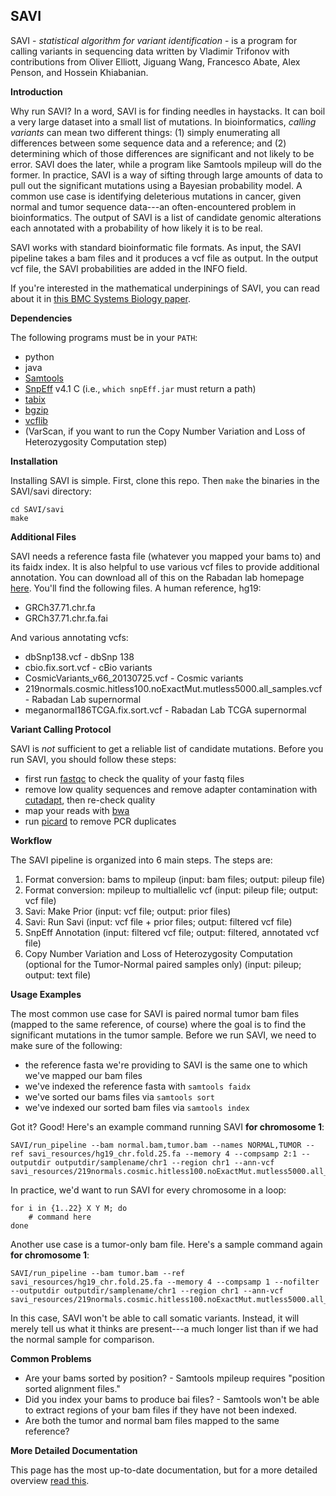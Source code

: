 ## SAVI
SAVI - *statistical algorithm for variant identification* - is a program for calling variants in sequencing data written by Vladimir Trifonov with contributions from Oliver Elliott, Jiguang Wang, Francesco Abate, Alex Penson, and Hossein Khiabanian.

**Introduction**

Why run SAVI? In a word, SAVI is for finding needles in haystacks. It can boil a very large dataset into a small list of mutations. In bioinformatics, *calling variants* can mean two different things: (1) simply enumerating all differences between some sequence data and a reference; and (2) determining which of those differences are significant and not likely to be error. SAVI does the later, while a program like Samtools mpileup will do the former. In practice, SAVI is a way of sifting through large amounts of data to pull out the significant mutations using a Bayesian probability model. A common use case is identifying deleterious mutations in cancer, given normal and tumor sequence data---an often-encountered problem in bioinformatics. The output of SAVI is a list of candidate genomic alterations each annotated with a probability of how likely it is to be real. 

SAVI works with standard bioinformatic file formats. As input, the SAVI pipeline takes a bam files and it produces a vcf file as output. In the output vcf file, the SAVI probabilities are added in the INFO field. 

If you're interested in the mathematical underpinings of SAVI, you can read about it in [this BMC Systems Biology paper](https://www.biomedcentral.com/1752-0509/7/S2/S2).

**Dependencies**

The following programs must be in your `PATH`:

- python 
- java
- [Samtools](http://samtools.sourceforge.net)
- [SnpEff](http://snpeff.sourceforge.net) v4.1 C (i.e., `which snpEff.jar` must return a path)
- [tabix](http://samtools.sourceforge.net/tabix.shtml)
- [bgzip](http://samtools.sourceforge.net/tabix.shtml)
- [vcflib](https://github.com/ekg/vcflib)
- (VarScan, if you want to run the Copy Number Variation and Loss of Heterozygosity Computation step)

**Installation**

Installing SAVI is simple. First, clone this repo. Then `make` the binaries in the SAVI/savi directory:

```
cd SAVI/savi
make
```

**Additional Files**

SAVI needs a reference fasta file (whatever you mapped your bams to) and its faidx index.
It is also helpful to use various vcf files to provide additional annotation.
You can download all of this on the Rabadan lab homepage [here](http://rabadan.c2b2.columbia.edu/public/savi_resources/).
You'll find the following files. A human reference, hg19:

- GRCh37.71.chr.fa
- GRCh37.71.chr.fa.fai

And various annotating vcfs:

- dbSnp138.vcf - dbSnp 138
- cbio.fix.sort.vcf - cBio variants
- CosmicVariants_v66_20130725.vcf - Cosmic variants
- 219normals.cosmic.hitless100.noExactMut.mutless5000.all_samples.vcf - Rabadan Lab supernormal
- meganormal186TCGA.fix.sort.vcf - Rabadan Lab TCGA supernormal

**Variant Calling Protocol**

SAVI is *not* sufficient to get a reliable list of candidate mutations.
Before you run SAVI, you should follow these steps:

- first run [fastqc](http://www.bioinformatics.babraham.ac.uk/projects/fastqc/) to check the quality of your fastq files
- remove low quality sequences and remove adapter contamination with [cutadapt](http://cutadapt.readthedocs.org/en/stable/), then re-check quality
- map your reads with [bwa](http://bio-bwa.sourceforge.net)
- run [picard](http://broadinstitute.github.io/picard/) to remove PCR duplicates

**Workflow**

The SAVI pipeline is organized into 6 main steps. The steps are:

1. Format conversion: bams to mpileup (input: bam files; output: pileup file)
2. Format conversion: mpileup to multiallelic vcf (input: pileup file; output: vcf file)
3. Savi: Make Prior (input: vcf file; output: prior files)
4. Savi: Run Savi (input: vcf file + prior files; output: filtered vcf file)
5. SnpEff Annotation (input: filtered vcf file; output: filtered, annotated vcf file)
6. Copy Number Variation and Loss of Heterozygosity Computation (optional for the Tumor-Normal paired samples only) (input: pileup; output: text file)

**Usage Examples**

The most common use case for SAVI is paired normal tumor bam files (mapped to the same reference, of course) where the goal is to find the significant mutations in the tumor sample.
Before we run SAVI, we need to make sure of the following:

- the reference fasta we're providing to SAVI is the same one to which we've mapped our bam files
- we've indexed the reference fasta with `samtools faidx`
- we've sorted our bams files via `samtools sort`
- we've indexed our sorted bam files via `samtools index`

Got it? Good! Here's an example command running SAVI **for chromosome 1**:

```
SAVI/run_pipeline --bam normal.bam,tumor.bam --names NORMAL,TUMOR --ref savi_resources/hg19_chr.fold.25.fa --memory 4 --compsamp 2:1 --outputdir outputdir/samplename/chr1 --region chr1 --ann-vcf savi_resources/219normals.cosmic.hitless100.noExactMut.mutless5000.all_samples.vcf,savi_resources/cbio.fix.sort.vcf,savi_resources/CosmicVariants_v66_20130725.vcf,savi_resources/dbSnp138.vcf,savi_resources/meganormal186TCGA.fix.sort.vcf
```

In practice, we'd want to run SAVI for every chromosome in a loop:

```
for i in {1..22} X Y M; do
	# command here
done
```

Another use case is a tumor-only bam file.
Here's a sample command again **for chromosome 1**:

```
SAVI/run_pipeline --bam tumor.bam --ref savi_resources/hg19_chr.fold.25.fa --memory 4 --compsamp 1 --nofilter --outputdir outputdir/samplename/chr1 --region chr1 --ann-vcf savi_resources/219normals.cosmic.hitless100.noExactMut.mutless5000.all_samples.vcf,savi_resources/cbio.fix.sort.vcf,savi_resources/CosmicVariants_v66_20130725.vcf,savi_resources/dbSnp138.vcf,savi_resources/meganormal186TCGA.fix.sort.vcf
```

In this case, SAVI won't be able to call somatic variants.
Instead, it will merely tell us what it thinks are present---a much longer list than if we had the normal sample for comparison.

**Common Problems**

- Are your bams sorted by position? - Samtools mpileup requires "position sorted alignment files."
- Did you index your bams to produce bai files? - Samtools won't be able to extract regions of your bam files if they have not been indexed.
- Are both the tumor and normal bam files mapped to the same reference?

**More Detailed Documentation**

This page has the most up-to-date documentation, but for a more detailed overview [read this](http://www.oliverelliott.org/article/bioinformatics/doc_savi/).

